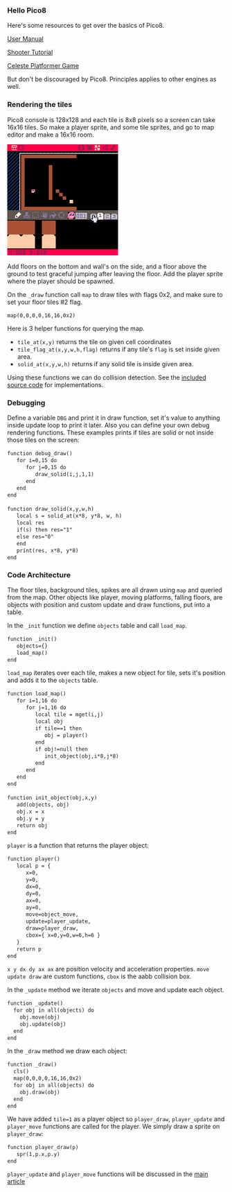 ### Hello Pico8

Here's some resources to get over the basics of Pico8.

[User Manual](https://www.lexaloffle.com/pico8_manual.txt)

[Shooter Tutorial](https://ztiromoritz.github.io/pico-8-shooter/)

[Celeste Platformer Game](https://www.lexaloffle.com/bbs/?tid=2145)

But don't be discouraged by Pico8. Principles applies to other engines as well.

### Rendering the tiles

Pico8 console is 128x128 and each tile is 8x8 pixels so a screen can take 16x16 tiles. So
make a player sprite, and some tile sprites, and go to map editor and make a 16x16 room.

![map editor edit tiles](pre_map_editor_edit_tiles.gif)

Add floors on the bottom and wall's on the side, and a floor above the ground to test graceful jumping after leaving the floor. Add the player sprite where the player should be spawned.

On the `_draw` function call `map` to draw tiles with flags 0x2, and make sure to set your floor tiles #2 flag.

    map(0,0,0,0,16,16,0x2)

Here is 3 helper functions for querying the map. 
* `tile_at(x,y)` returns the tile on given cell coordinates
* `tile_flag_at(x,y,w,h,flag)` returns if any tile's `flag` is set inside given area.
* `solid_at(x,y,w,h)` returns if any solid tile is inside given area.

Using these functions we can do collision detection. See the [included source code](pre.p8) for implementations.

### Debugging

Define a variable `DBG` and print it in draw function, set it's value to anything inside update loop to print it later. Also you can define your own debug rendering functions. These examples prints if tiles are solid or not inside those tiles on the screen:

    function debug_draw()
       for i=0,15 do
          for j=0,15 do	
             draw_solid(i,j,1,1)
          end
       end
    end

    function draw_solid(x,y,w,h)
       local s = solid_at(x*8, y*8, w, h)
       local res
       if(s) then res="1"
       else res="0"
       end
       print(res, x*8, y*8)
    end

### Code Architecture

The floor tiles, background tiles, spikes are all drawn using `map` and queried from the map. Other objects like player, moving platforms, falling floors, are objects with position and custom update and draw functions, put into a table.

In the `_init` function we define `objects` table and call `load_map`.

    function _init()
       objects={}
       load_map()
    end


`load_map` iterates over each tile, makes a new object for tile, sets it's position and adds it to the `objects` table.

    function load_map()
       for i=1,16 do	
          for j=1,16 do
             local tile = mget(i,j)
             local obj
             if tile==1 then
                obj = player()
             end
             if obj!=null then
                init_object(obj,i*8,j*8)
             end
          end
       end
    end

    function init_object(obj,x,y)
       add(objects, obj)
       obj.x = x
       obj.y = y
       return obj
    end

`player` is a function that returns the player object:

    function player()
       local p = {
          x=0,
          y=0,
          dx=0,
          dy=0,
          ax=0,
          ay=0,
          move=object_move,
          update=player_update,
          draw=player_draw,
          cbox={ x=0,y=0,w=6,h=6 }
       }
       return p
    end

`x y dx dy ax ax` are position velocity and acceleration properties. `move update draw` are custom functions, `cbox` is the aabb collision box.


In the `_update` method we iterate `objects` and move and update each object.

    function _update()
      for obj in all(objects) do
        obj.move(obj)
        obj.update(obj)
      end
    end

In the `_draw` method we draw each object:

    function _draw()
      cls()
      map(0,0,0,0,16,16,0x2)
      for obj in all(objects) do
        obj.draw(obj)
      end
    end

We have added `tile=1` as a player object so `player_draw`, `player_update` and `player_move` functions are called for the player. We simply draw a sprite on `player_draw`:

    function player_draw(p)
       spr(1,p.x,p.y)
    end

`player_update` and `player_move` functions will be discussed in the [main article](README.md)
